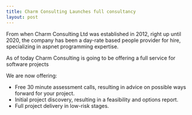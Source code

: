 ```yaml
---
title: Charm Consulting Launches full consultancy
layout: post
---
```


From when Charm Consulting Ltd was established in 2012, right up until 2020, the company has been a day-rate based people provider for hire, specializing in aspnet programming expertise.

As of today Charm Consulting is going to be offering a full service for software projects

We are now offering:

* Free 30 minute assessment calls, resulting in advice on possible ways forward for your project.
* Initial project discovery, resulting in a feasibility and options report.
* Full project delivery in low-risk stages.
